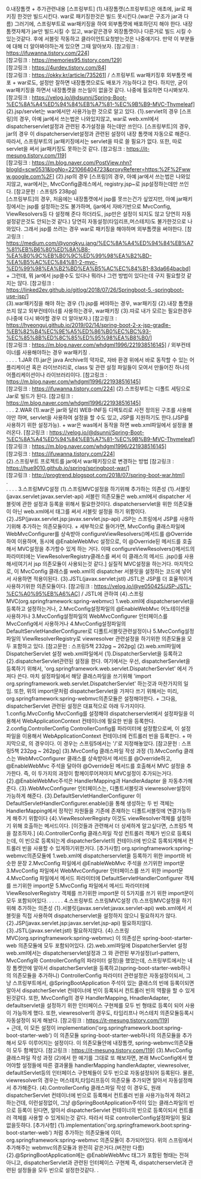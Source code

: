 0.내장톰캣 + 추가관련내용
    [스프링부트]
    (1).내장톰캣(스프링부트)은 애초에, jar로 패키징 한것만 빌드시킨다. war로 패키징한것은 빌드 못시킨다.(war은 구조가 jar과 다름)
        그러기에, 스프링부트로 war패키징을 하여 외부톰캣에 배포하던지 해야 한다. 내장톰캣자체가 jar만 빌드시킬 수 있고, war같은경우
        외장톰캣이나 다른거로 빌드 시킬 수 있는것같다. 후에 서블릿 작동하고 클라이언트요청받는것은 나중얘기다.
        만약 이 부분들에 대해 더 알아봐야하는게 있으면 그때 알아보자.
        [참고링크 : https://ifuwanna.tistory.com/224]   
        [참고링크 : https://memories95.tistory.com/129]    
        [참고링크 : https://4urdev.tistory.com/84]  
        [참고링크 : https://okky.kr/article/735261] / 스프링부트 war패키징후 외부톰캣 배포
        +
        war로도, 설정만 잘하면 내장톰캣으로도 배포가 가능하다고 한다. 하지만, 굳이 war패키징을
        하면서 내장톰캣을 쓰는일이 없을것 같다. 나중에 필요하면 다시봐보자.
        [참고링크 : https://velog.io/@dsunni/Spring-Boot-%EC%8A%A4%ED%94%84%EB%A7%81-%EC%9B%B9-MVC-Thymeleaf]   
    (2).jsp/servlet는 war에서만 사용가능한 것으로 알고 있다.
        {1}.servlet의 경우
            [스프링]의 경우, 아예 jar에서 쓰는법은 나와있지않고, war로 web.xml에서 dispatcherservlet설정과 관련된 추가설정을
                하는데만 쓰인다.
            [스프링부트]의 경우, jar의 경우 이 dispatcherservlet설정과 관련된 설정이 내장 톰캣에 자동으로
                해준다. 따라서, 스프링부트의 jar패키징에서는 servlet을 따로 쓸 필요가 없다. 또한, 따로 servlet을 써서 jar패키징도 못하는것 같다.
                [참고링크 : https://it-mesung.tistory.com/119]    
                [참고링크 : https://m.blog.naver.com/PostView.nhn?blogId=scw0531&logNo=221066404723&proxyReferer=https:%2F%2Fwww.google.com%2F]
        {2}.jsp의 경우
            [스프링]의 경우, 아예 jar에서 쓰는법은 나와있지않고, war에서는, MvcConfig클래스에서, registry.jsp~로 jsp설정하는데만
                쓰인다.
                [참고문헌 : 스프링5 238pg]   
            [스프링부트]의 경우, 처음에는 내장톰캣에서 jsp를 못쓰는건가 싶었지만, 아예 jar패키징에서는 jsp를 설정하는것도 불가하며,
                (jar에서 자바기반으로 MvcConfig, ViewResolvers등 다 설정해 준다 하더라도, jsp만은 설정이 되지도 않고 당연히 자동설정같은것도 안되는것 같다.)
                당연히 자동설정(타임리프,머스테치)도 불가한것으로 나와있다. 그래서 jsp를 쓰려는 경우 war로 패키징을 해야하며 외부톰캣을
                써야한다.
                [참고링크 : https://medium.com/@yongkyu.jang/%EC%8A%A4%ED%94%84%EB%A7%81%EB%B6%80%ED%8A%B8-%EA%B0%9C%EB%B0%9C%ED%99%98%EA%B2%BD-%EA%B5%AC%EC%84%B1-2-mvc-%ED%99%98%EA%B2%BD%EA%B5%AC%EC%84%B1-83da664bacbd]   
            +
            그런데, 뭐 jar에서 jsp쓸수도 있다나 뭐라나 그런 방법이 있다는데 구지 필요할것 같지는 않다.
            [참고링크 : https://linked2ev.github.io/gitlog/2018/07/26/Springboot-5.-springboot-use-jsp/]   
    (3).war패키징을 해야 하는 경우
        {1}.jsp를 써야하는 경우, war패키징
        {2}.내장 톰캣을 쓰지 않고 외부컨테이너를 사용하는경우, war패키징
        {3}.따로 내가 모르는 필요한경우(나중에 다시 봐야할 경우 더 알아보자.)
        [참고링크 : https://hyeonguj.github.io/2019/02/14/spring-boot-2-x-jsp-gradle-%EB%82%B4%EC%9E%A5%ED%86%B0%EC%BC%93-%EC%85%8B%ED%8C%85%ED%95%98%EA%B8%B0/]   
        [참고링크 : https://m.blog.naver.com/whdgml1996/221938516145] / 외부컨테이너를 사용해야하는 경우 war패키징
.    
.
.
.
.
1.JAR
    (1).jar은 java Archive의 약자로, 자바 환경 위에서 바로 동작할 수 있는 어플리케이션 혹은 라이브러리로,
        class 및 관련 설정 파일들이 모여서 만들어진 하나의 어플리케이션이나 라이브러리이다.
        [참고링크 : https://m.blog.naver.com/whdgml1996/221938516145]   
        [참고링크 : https://ifuwanna.tistory.com/224]
    (2).스프링부트는 디폴트 세팅으로 Jar로 빌드가 된다.
        [참고링크 : https://m.blog.naver.com/whdgml1996/221938516145]   
.
.
.
2.WAR
    (1).war은 jar와 달리 WEB-INF등 디렉토리로 사전 정의된 구조를 사용해야만 하며, servlet을 사용하여 설정을
        할 수도 있고, JSP를 지원하기도 한다.(JSP를 사용하기 위한 설정가능).
        +
        war은 was에서 동작을 하면 web.xml파일에서 설정을 불러온다.
        [참고링크 : https://velog.io/@dsunni/Spring-Boot-%EC%8A%A4%ED%94%84%EB%A7%81-%EC%9B%B9-MVC-Thymeleaf]   
        [참고링크 : https://m.blog.naver.com/whdgml1996/221938516145]   
        [참고링크 : https://ifuwanna.tistory.com/224]      
    (2).스프링부트 프로젝트를 jar에서 war패키징으로 변경하는 방법
        [참고링크 : https://hue9010.github.io/spring/springboot-war/]       
        [참고링크 : http://progtrend.blogspot.com/2018/07/spring-boot-war.html]   
.    
.
.
.
.
3.스프링MVC설정
    (1).스프링MVC설정을 하기위해 추가하는 의존성
        {1}.서블릿(javax.servlet:javax.servlet-api)
            서블린 의존모듈은 web.xml에서 dispatcher 서블릿에 관한 설정과 등록을 위해서 필요한것이다. dispatcherservlet을 위한
            의존모듈이 아닌 web.xml에서 <dispatcher>태그를 써서 서블릿 설정을 하기 위함이다.
        {2}.JSP(javax.servlet.jsp:javax.servlet.jsp-api)
            JSP는 스프링에서 JSP를 사용하기위해 추가하는 의존모듈이다. 
            +
            세부적으로 들어가면, MvcConfig 클래스파일에
            WebMvcConfigurer를 상속받아 configureViewResolvers()메서드를 @Override하여 이용하며, 동시에 @EnableWebMvc
            설정으로, 이 @Override된 메서드를 호출해서 MVC설정을 추가할수 있게 하는 거다. 이때 configureViewResolvers()메서드의 파라미터에는
            ViewResolverRegistry클래스를 써서 이 클래스의 메서드 .jsp()를 사용해서[여기서 jsp 의존모듈이 사용되는것 같다.] 실질적 MVC설정을 하는거다. 마지막으로, 
            이 MvcConfig 클래스를 web.xml의 dispatcher 서블릿을 설정하는 코드에 넣어서 사용하면 적용이된다.
        {3}.JSTL(javax.servlet:jstl)
            JSTL은 JSP를 더 효율적이게 사용하기위한 의존모듈이다.
            [참고링크 : https://velog.io/@ye050425/JSP-JSTL-%EC%A0%95%EB%A6%AC] / JSTL에 관하여
        {4}.스프링MVC(org.springframework:spring-webmvc)
            1.web.xml에 dispatcherservlet을 등록하고 설정하는거나,
            2.MvcConfig설정파일의 @EnableWebMvc 어노테이션을 사용하거나
            3.MvcConfig설정파일의 WebMvcConfigurer 인터페이스를 MvcConfig에서 사용하거나
            4.MvcConfig설정파일의 DefaultServletHandlerConfigurer로 디폴트서블릿관련설정이나
            5.MvcConfig설정파일의 ViewResolverRegistry로 viewresolver 관련설정을 하기위한
            의존모듈을 모두 포함하고 있다.
            [참고문헌 : 스프링5책 232pg ~ 262pg]
    (2).web.xml파일에 DispatcherServlet 설정
        web.xml파일에서 {1}.DispatcherServlet을 등록하고 {2}.dispatcherServlet관련된 설정을 한다.
        여기에서는 우선, dispatcherServlet을 등록하기 위해서, 'org.springframework.web.servlet.DispatcherServlet'
        에서 가져다 쓴다. 마치 설정파일에서 해당 클래스파일을 쓰기위해 'import org.springframework.web.servlet.DispatcherServlet'
        하는것과 마찬가지의 일임. 또한, 위의 import문처럼 dispatcherServlet을 가져다 쓰기 위해서는 미리, org.springframework:spring-webmvc의존모듈은
        설정해야한다.
        +
        그다음, dispatcherServlet 관련된 설정은 대표적으로 아래 두가지이다.
            1.config.MvcConfig
                MvcConfig를 설정해야 dispatcherservlet에서 설정파일을 이용해서 WebApplicationContext 컨테이너에 필요한 빈을 등록한다.
            2.config.ControllerConfig
                ControllerConfig를 파라미터에 설정함으로써, 이 설정파일을 이용해서 WebApplicationContext 컨테이너에 컨트롤러 빈을 등록한다.
        +
        마지막으로, <servlet-mapping>의 경우이다.
            이 경우는 스프링5에서는 '/'로 지정해놓았다.
        [참고문헌 : 스프링5책 232pg ~ 262pg]
    (3).MvcConfig 클래스파일 작성 과정
        {1}.MvcConfig 클래스는 WebMvcConfigurer 클래스를 상속받아서 메서드를 @Override하고, @EnableWebMvc 주석을 달아야
            @Override된 메서드를 호출해서 MVC 설정을 추가한다. 즉, 이 두가지의 과정이 함께이루어져야지 MVC설정이 추가되는거다.
        {2}.@EnableWebMvc주석은 HandlerMapping과 HandlerAdapter 을 자동추가해준다.
        {3}.WebMvcConfigurer 인터페이스는, 디폴트서블릿과 viewresolver설정이 가능하게 해준다.
        {3}.DefaultServletHandlerConfigurer
            이 DefaultServletHandlerConfigurer.enable()을 통해 생성하는 두 빈 객체는
            HandlerMapping에서 정적인 자원들을 기존에 존재하는 디폴트서블릿에 연결가능하게 해주기 위함이다
        {4}.ViewResolverRegisty
            이것도 viewResolver객체를 설정하기 위해 호출하는 메서드이다.
        [이것들과 관련해서 더 상세하게 알고싶다면, 스프링5 책을 참조하자.]
    (4).ControllerConfig 클래스파일 작성
        컨트롤러 객체가 빈으로 등록되는데, 이 빈으로 등록되는게 dispatcherServlet의 컨테이너에 빈으로 등록되게해서
        컨트롤러 빈을 사용할 수 있게하기위한거다.
    [추가사항]
        org.springframework:spring-webmvc의존모듈에 
            1.web.xml에 dispatcherservlet을 등록하기 위한 import와 비슷한 문장
            2.MvcConfig 파일에서 @EnableWebMvc 주석을 쓰기위한 import문
            3.MvcConfig 파일에서 WebMvcConfigurer 인터페이스를 쓰기 위한 import문
            4.MvcConfig 파일에서 메서드 파라미터에 DefaultServletHandlerConfigurer 객체를 쓰기위한 import문
            5.MvcConfig 파일에서 메서드 파라미터에 ViewResolverRegistry 객체를 쓰기위한 import문
            이 5가지를 쓰기 위한 import문이 모두 포함되어있다.
.
.
.
.
.
4.스프링부트 스프링MVC설정
    (1).스프링MVC설정을 하기위해 추가하는 의존성
	    {1}.서블릿(javax.servlet:javax.servlet-api)
	        web.xml에서 서블릿을 직접 사용하여 dispatcherservlet을 설정하지 않으니 필요하지가 않다.
	    {2}.JSP(javax.servlet.jsp:javax.servlet.jsp-api)
	        필요하지않다.
	    {3}.JSTL(javax.servlet:jstl)
	        필요하지않다.
	    {4}.스프링MVC(org.springframework:spring-webmvc)
	        이 의존성은 spring-boot-starter-web 의존모듈에 모두 포함되어있다.
    (2).web.xml파일에 DispatcherServlet 설정
        web.xml에서는 dispatcherservlet설정과 그 와 관련된 부가설정(url-pattern, MvcConfig와 ControllerConfig의 파라미터 설정)을
        했었는데, 스프링부트에서는 내장 톰켓안에 알아서 dispatcherServlet을 등록하고(spring-boot-starter-web하나의 의존모듈을 추가하니)
        ControllerConfig 파라미터 관련설정은 자동설정이되서, 그냥 스프링부트에서, @SpringBootApplication 주석이 있는 클래스의 빈에 등록이되면
        알아서 dispatcherServlet 컨테이너에 빈이 등록되서 컨트롤러 빈의 역활을 할 수 있게 된것같다. 또한, MvcConfig의 경우
        HandlerMapping, HnadlerAdapter, defaultservlet을 설정하기 위한 인터페이스 구현체를 모두 빈 형태로
         등록이 되어 사용이 가능하게 했다. 또한, viewresolver의 경우도, 타임리프나 머스테치 의존모듈등록시 자동설정이 되게 해놨다.
        [참고링크 : https://it-mesung.tistory.com/119]   
        +
        근데, 이 모든 설정이 implementation('org.springframework.boot:spring-boot-starter-web') 이 의존모듈
        spring-boot-starter-web하나의 의존모듈을 추가해서 모두 이루어지는 설정이다. 이 의존모듈안에 내장톰캣,
        spring-webmvc의존모듈이 모두 함께있다.
        [참고링크 : https://it-mesung.tistory.com/119]
    (3).MvcConfig 클래스파일 작성 과정
        (2)에서 한 얘기를 그대로 또 해보자면, 본래 MvcConfig에서 했어야할 설정들에 따른 결과물들
        handlerMapping handlerAdapter, viewresolver, defaultServlet등의 인터페이스 구현체들이
        모두 빈으로 자동설정되어 등록된다. 물론, viewresolver의 경우는 머스테치,타임리프등이 의존모듈 추가되면
        알아서 자동설정해서 추가해준다.
    (4).ControllerConfig 클래스파일 작성
        이 경우도, 원래 dispatcherServlet 컨테이너에 빈으로 등록해서 컨트롤러 빈을 사용가능하게 하려고 하는건데,
        이런설정없이, 그냥 @SpringBootApplication주석이 있는 클래스파일의 빈으로 등록이 된다면, 알아서 dispatcherServlet
        컨테이너의 빈으로 등록이되서 컨트롤러 객체를 사용할 수 있게되는것 같다. 따라서 따로 controllerConfig설정파일이 필요없을듯하다.
    [추가사항]
        {1}.implementation('org.springframework.boot:spring-boot-starter-web') 처럼 추가하는 의존모듈에
            이미, org.springframework:spring-webmvc 의존모듈이 추가되어있다. 위의 스프링에서 추가해주는 webmvc의존모듈과
            완전히 같은거다.(버전만 다름)
        {2}.@SpringBootApplication에는 @EnableWebMvc 태그가 포함된 형태는 전혀 아니고, dispatcherServlet과 관련된 인터페이스 구현체 즉,
            dispatcherservlet과 관련된 설정들을 모두 빈으로 설정한것같다.
.
